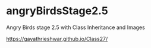# angryBirdsStage2.5
Angry Birds stage 2.5 with Class Inheritance and Images

 https://gayathrieshwar.github.io/Class27/
